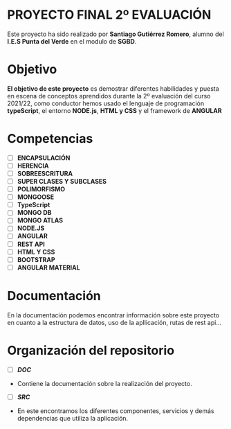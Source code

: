 # PROYECTO FINAL 2º EVALUACIÓN

Este proyecto ha sido realizado por **Santiago Gutiérrez Romero**, alumno del **I.E.S Punta del Verde** en el modulo de **SGBD**.


# Objetivo

**El objetivo de este proyecto** es demostrar diferentes habilidades y puesta en escena de conceptos aprendidos durante la 2º evaluación del curso 2021/22, como conductor hemos usado el lenguaje de programación **typeScript**, el entorno **NODE.js**, **HTML y CSS** y el framework de **ANGULAR**

# Competencias
 - [ ] **ENCAPSULACIÓN**
 - [ ] **HERENCIA**
 - [ ] **SOBREESCRITURA**
 - [ ] **SUPER CLASES Y SUBCLASES**
 - [ ] **POLIMORFISMO**
 - [ ] **MONGOOSE**
 - [ ] **TypeScript**
 - [ ] **MONGO DB**
 - [ ] **MONGO ATLAS**
 - [ ] **NODE.JS**
 - [ ] **ANGULAR**
 - [ ] **REST API**
 - [ ] **HTML Y CSS**
 - [ ] **BOOTSTRAP**
 - [ ] **ANGULAR MATERIAL**

# Documentación
En la documentación podemos encontrar información sobre este proyecto en cuanto a la estructura de datos, uso de la apllicación, rutas de rest api...

# Organización del repositorio

 - [ ] ***DOC***
 -  Contiene la documentación sobre la realización del proyecto.
 
 - [ ] ***SRC***
 - En este encontramos los diferentes componentes, servicios y demás dependencias que utiliza la aplicación.
